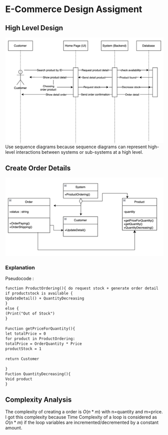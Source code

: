 # E-Commerce Design Assigment
## High Level Design
![hld](photo/highleveldesign.png)
Use sequence diagrams because sequence diagrams can represent high-level interactions between systems or sub-systems at a high level.

## Create Order Details

![Order Detail](photo/classdiagram.png)

### Explanation

Pseudocode :

```
function ProductOrdering(){ do request stock + generate order detail
if productstock is available {
UpdateDetail() + QuantityDecreasing
}
else {
(Print("Out of Stock")
}

Function getPriceForQuantity(){
let totalPrice = 0
for product in ProductOrdering:
totalPrice = OrderQuantity * Price
productStock = 1

return Customer

}
Fuction QuantityDecreasing(){
Void product
}
```

## Complexity Analysis

The complexity of creating a order is $O(n * m)$ with n=quantity and m=price. I got this complexity because Time Complexity of a loop is considered as  $O(n * m)$ if the loop variables are incremented/decremented by a constant amount.
